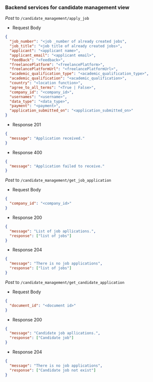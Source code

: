 ### Backend services for candidate management view

_Post_ to `/candidate_management/apply_job`

- Request Body

```json
{
  "job_number": "<job _number of already created jobs",
  "job_title": "<job title of already created jobs>",
  "applicant": "<applicant name>",
  "applicant_email": "<applicant email>",
  "feedBack": "<feedback>",
  "freelancePlatform": "<freelancePlatform>",
  "freelancePlatformUrl": "<freelancePlatformUrl>",
  "academic_qualification_type": "<academic_qualification_type>",
  "academic_qualification": "<academic_qualification>",
  "country": "<location function>",
  "agree_to_all_terms": "<True | False>",
  "company_id": "<company_id>",
  "usernames": "<username>",
  "data_type": "<data_type>",
  "payment": "<payment>",
  "application_submitted_on": "<application_submitted_on>"
}
```

- Response 201

```json
{
  "message": "Application received."
}
```

- Response 400

```json
{
  "message": "Application failed to receive."
}
```

_Post_ to `/candidate_management/get_job_application`

- Request Body

```json
{
  "company_id": "<company_id>"
}
```

- Response 200

```json
{
  "message": "List of job apllications.",
  "response": ["list of jobs"]
}
```

- Response 204

```json
{
  "message": "There is no job applications",
  "response": ["list of jobs"]
}
```

_Post_ to `/candidate_management/get_candidate_application`

- Request Body

```json
{
  "document_id": "<document id>"
}
```

- Response 200

```json
{
  "message": "Candidate job apllications.",
  "response": ["Candidate job"]
}
```

- Response 204

```json
{
  "message": "There is no job applications",
  "response": ["Candidate job not exist"]
}
```
